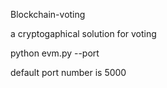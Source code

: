 Blockchain-voting

a cryptogaphical solution for voting

python evm.py --port <number>
  
default port number is 5000
